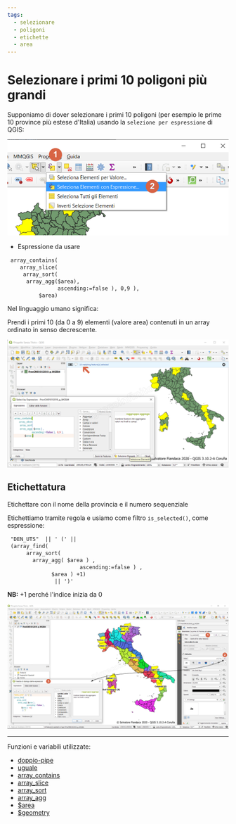 ```yaml
---
tags:
  - selezionare
  - poligoni
  - etichette
  - area
---
```


# Selezionare i primi 10 poligoni più grandi

Supponiamo di dover selezionare i primi 10 poligoni (per esempio le prime 10 province più estese d'Italia) usando la `selezione per espressione` di QGIS:

[![](../img/esempi/selezionare_primi_n_valori/selnvalori0.png)](../img/esempi/selezionare_primi_n_valori/selnvalori0.png)

- Espressione da usare

```
 array_contains( 
    array_slice(  
     array_sort( 
      array_agg($area), 
                ascending:=false ), 0,9 ),
          $area)
```

Nel linguaggio umano significa:

Prendi i primi 10 (da 0 a 9) elementi (valore area) contenuti in un array ordinato in senso decrescente.

[![](../img/esempi/selezionare_primi_n_valori/selnvalori1.png)](../img/esempi/selezionare_primi_n_valori/selnvalori1.png)


## Etichettatura

Etichettare con il nome della provincia e il numero sequenziale

Etichettiamo tramite regola e usiamo come filtro `is_selected()`, come espressione:

```
 "DEN_UTS"  || ' (' || 
 (array_find(  
      array_sort( 
		array_agg( $area ) , 
		               ascending:=false ) ,
			  $area ) +1)
			   || ')'
```

**NB:** +1 perché l'indice inizia da 0

[![](../img/esempi/selezionare_primi_n_valori/selnvalori2.png)](../img/esempi/selezionare_primi_n_valori/selnvalori2.png)

---

Funzioni e variabili utilizzate:

* [doppio-pipe](../gr_funzioni/operatore/operatore_unico.md#doppio-pipe)
* [uguale](../gr_funzioni/operatore/operatore_unico.md#uguale)
* [array_contains](../gr_funzioni/array/array_unico.md#array_contains)
* [array_slice](../gr_funzioni/array/array_unico.md#array_slice)
* [array_sort](../gr_funzioni/array/array_unico.md#array_sort)
* [array_agg](../gr_funzioni/array/array_unico.md#array_agg)
* [\$area](../gr_funzioni/geometria/geometria_unico.md#array_sort)
* [\$geometry](../gr_funzioni/geometria/geometria_unico.md#geometry)